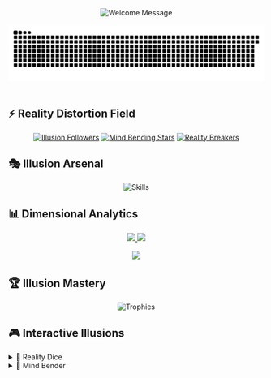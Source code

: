 <div align="center">
  <img src="https://readme-typing-svg.demolab.com?font=Fira+Code&weight=700&size=50&duration=3000&pause=1000&color=6C63FF&center=true&vCenter=true&multiline=true&repeat=false&random=false&width=1200&height=120&lines=Welcome+to+the+Illusion;Where+Reality+Meets+Imagination" alt="Welcome Message" />
</div>

<br/>

<div align="center">
  <picture>
    <source media="(prefers-color-scheme: dark)" srcset="https://github.com/Paradox-Incarnation/Paradox-Incarnation/blob/output/github-contribution-grid-snake-dark.svg" />
    <source media="(prefers-color-scheme: light)" srcset="https://github.com/Paradox-Incarnation/Paradox-Incarnation/blob/output/github-contribution-grid-snake.svg" />
    <img alt="github-snake" src="https://github.com/Paradox-Incarnation/Paradox-Incarnation/blob/output/github-contribution-grid-snake-dark.svg" />
  </picture>
</div>

<br/>

## ⚡ Reality Distortion Field

<div align="center">
  
[![Illusion Followers](https://img.shields.io/github/followers/Paradox-Incarnation?logo=github&style=for-the-badge&color=6C63FF&labelColor=000000&label=FOLLOWERS)](https://github.com/Paradox-Incarnation)
[![Mind Bending Stars](https://img.shields.io/github/stars/Paradox-Incarnation?logo=github&style=for-the-badge&color=6C63FF&labelColor=000000&label=STARS)]()
[![Reality Breakers](https://komarev.com/ghpvc/?username=Paradox-Incarnation&color=6C63FF&style=for-the-badge&label=VISITORS)](https://github.com/Paradox-Incarnation)

</div>

## 🎭 Illusion Arsenal

<div align="center">
  <img src="https://skillicons.dev/icons?i=js,ts,react,nodejs,python,nextjs,tailwind,figma&theme=dark" alt="Skills" />
</div>

## 📊 Dimensional Analytics

<div align="center">
  <a href="https://github.com/Paradox-Incarnation">
    <img height="180em" src="https://github-readme-stats.vercel.app/api?username=Paradox-Incarnation&show_icons=true&theme=tokyonight&hide_border=true&bg_color=0D1117&title_color=6C63FF&icon_color=6C63FF&text_color=FFFFFF" />
    <img height="180em" src="https://github-readme-stats.vercel.app/api/top-langs/?username=Paradox-Incarnation&layout=compact&theme=tokyonight&hide_border=true&bg_color=0D1117&title_color=6C63FF&text_color=FFFFFF" />
  </a>
</div>

<br/>

<div align="center">
  <img width="800" src="https://streak-stats.demolab.com?user=Paradox-Incarnation&theme=tokyonight&hide_border=true&background=0D1117&stroke=6C63FF&ring=6C63FF&fire=6C63FF&currStreakNum=FFFFFF&sideNums=6C63FF&currStreakLabel=6C63FF&sideLabels=6C63FF&dates=FFFFFF" />
</div>

## 🏆 Illusion Mastery

<div align="center">
  <picture>
    <source media="(prefers-color-scheme: dark)" srcset="https://github-profile-trophy.vercel.app/?username=Paradox-Incarnation&theme=discord&no-frame=true&no-bg=true&column=7&margin-w=15" />
    <source media="(prefers-color-scheme: light)" srcset="https://github-profile-trophy.vercel.app/?username=Paradox-Incarnation&theme=flat&no-frame=true&column=7&margin-w=15" />
    <img src="https://github-profile-trophy.vercel.app/?username=Paradox-Incarnation&theme=discord&no-frame=true&no-bg=true&column=7&margin-w=15" alt="Trophies" />
  </picture>
</div>

## 🎮 Interactive Illusions

<details>
<summary>🎲 Reality Dice</summary>
<div align="center">
  <br/>
  <img src="https://readme-jokes.vercel.app/api?theme=tokyonight&hideBorder=true&bgColor=0D1117&qColor=6C63FF&aColor=FFFFFF" alt="Random Programming Joke" />
  <br/>
  <i>Every roll creates a new reality...</i>
</div>
</details>

<details>
<summary>🌌 Mind Bender</summary>
<div align="center">
  <br/>
  
  ```ascii
  ╔══════════════════════════════════════╗
  ║           REALITY CHECK              ║
  ║    ▰▰▰▰▰▰▱▱▱▱ 60%             ║
  ║                                      ║
  ║    Reality is merely an illusion,    ║
  ║    albeit a very persistent one.     ║
  ║                                      ║
  ║    - Albert Einstein                 ║
  ╚══════════════════════════════════════╝
